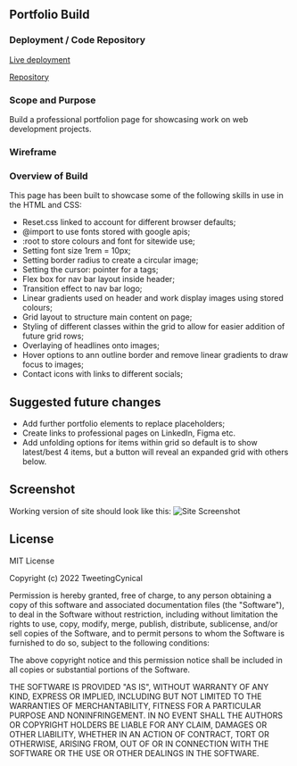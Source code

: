 ## Portfolio Build

### Deployment / Code Repository

[Live deployment](https://tweetingcynical.github.io/portfolio-build/)

[Repository](https://github.com/TweetingCynical/portfolio-build)

### Scope and Purpose

Build a professional portfolion page for showcasing work on web development projects.

### Wireframe



### Overview of Build

This page has been built to showcase some of the following skills in use in the HTML and CSS:
- Reset.css linked to account for different browser defaults;
- @import to use fonts stored with google apis;
- :root to store colours and font for sitewide use;
- Setting font size 1rem = 10px;
- Setting border radius to create a circular image;
- Setting the cursor: pointer for a tags;
- Flex box for nav bar layout inside header;
- Transition effect to nav bar logo;
- Linear gradients used on header and work display images using stored colours;
- Grid layout to structure main content on page;
- Styling of different classes within the grid to allow for easier addition of future grid rows;
- Overlaying of headlines onto images;
- Hover options to ann outline border and remove linear gradients to draw focus to images;
- Contact icons with links to different socials;


## Suggested future changes

- Add further portfolio elements to replace placeholders;
- Create links to professional pages on LinkedIn, Figma etc.
- Add unfolding options for items within grid so default is to show latest/best 4 items, but a button will reveal an expanded grid with others below.

## Screenshot

Working version of site should look like this:
![Site Screenshot](./assets/images/screenshot.jpg)

## License

MIT License

Copyright (c) 2022 TweetingCynical

Permission is hereby granted, free of charge, to any person obtaining a copy of this software and associated documentation files (the "Software"), to deal in the Software without restriction, including without limitation the rights to use, copy, modify, merge, publish, distribute, sublicense, and/or sell copies of the Software, and to permit persons to whom the Software is furnished to do so, subject to the following conditions:

The above copyright notice and this permission notice shall be included in all copies or substantial portions of the Software.

THE SOFTWARE IS PROVIDED "AS IS", WITHOUT WARRANTY OF ANY KIND, EXPRESS OR IMPLIED, INCLUDING BUT NOT LIMITED TO THE WARRANTIES OF MERCHANTABILITY, FITNESS FOR A PARTICULAR PURPOSE AND NONINFRINGEMENT. IN NO EVENT SHALL THE AUTHORS OR COPYRIGHT HOLDERS BE LIABLE FOR ANY CLAIM, DAMAGES OR OTHER LIABILITY, WHETHER IN AN ACTION OF CONTRACT, TORT OR OTHERWISE, ARISING FROM, OUT OF OR IN CONNECTION WITH THE SOFTWARE OR THE USE OR OTHER DEALINGS IN THE SOFTWARE.
